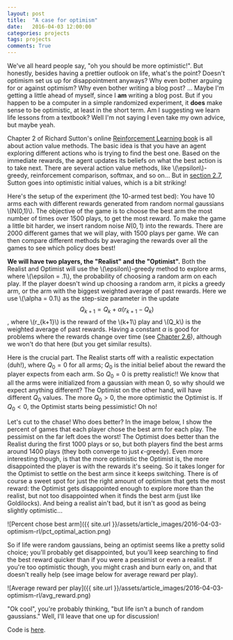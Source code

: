 ```yaml
---
layout: post
title:  "A case for optimism"
date:   2016-04-03 12:00:00
categories: projects
tags: projects
comments: True
---
```



We've all heard people say, "oh you should be more optimistic!". But honestly, besides having a prettier outlook on life, what's the point? Doesn't optimism set us up for disappointment anyways? Why even bother arguing for or against optimism? Why even bother writing a blog post? ... Maybe I'm getting a little ahead of myself, since I **am** writing a blog post. But if you happen to be a computer in a simple randomized experiment, it **does** make sense to be optimistic, at least in the short term. Am I suggesting we learn life lessons from a textbook? Well I'm not saying I even take my own advice, but maybe yeah.

Chapter 2 of Richard Sutton's online [Reinforcement Learning book][rl_book] is all about action value methods. The basic idea is that you have an agent exploring different actions who is trying to find the best one. Based on the immediate rewards, the agent updates its beliefs on what the best action is to take next. There are several action value methods, like \\(\epsilon\\)-greedy, reinforcement comparison, softmax, and so on... But in [section 2.7][section_2.7], Sutton goes into optimistic initial values, which is a bit striking!

Here's the setup of the experiment (the 10-armed test bed): You have 10 arms each with different rewards generated from random normal gaussians \\(N(0,1)\\). The objective of the game is to choose the best arm the most number of times over 1500 plays, to get the most reward. To make the game a little bit harder, we insert random noise $N(0,1)$ into the rewards. There are 2000 different games that we will play, with 1500 plays per game. We can then compare different methods by averaging the rewards over all the games to see which policy does best! 

**We will have two players, the "Realist" and the "Optimist".** Both the Realist and Optimist will use the \\(\epsilon\\)-greedy method to explore arms, where \\(\epsilon = .1\\), the probability of choosing a random arm on each play. If the player doesn't wind up choosing a random arm, it picks a greedy arm, or the arm with the biggest weighted average of past rewards. Here we use \\(\alpha = 0.1\\) as the step-size parameter in the update $$Q_{k+1} = Q_k + \alpha (r_{k+1} - Q_k)$$, where \\(r_{k+1}\\) is the reward of the \\(k+1\\) play and \\(Q_k\\) is the weighted average of past rewards. Having a constant $\alpha$ is good for problems where the rewards change over time (see [Chapter 2.6][section_2.6]), although we won't do that here (but you get similar results).

Here is the crucial part. The Realist starts off with a realistic expectation (duh!), where $Q_0 = 0$ for all arms; $Q_0$ is the initial belief about the reward the player expects from each arm. So $Q_0 = 0$ is pretty realistic!! We know that all the arms were initialized from a gaussian with mean 0, so why should we expect anything different? The Optimist on the other hand, will have different $Q_0$ values. The more $Q_0 > 0$, the more optimistic the Optimist is. If $Q_0 < 0$, the Optimist starts being pessimistic! Oh no!

Let's cut to the chase! Who does better? In the image below, I show the percent of games that each player chose the best arm for each play. The pessimist on the far left does the worst! The Optimist does better than the Realist during the first 1000 plays or so, but both players find the best arms around 1400 plays (they both converge to just $\epsilon$-greedy). Even more interesting though, is that the more optimistic the Optimist is, the more disappointed the player is with the rewards it's seeing. So it takes longer for the Optimist to settle on the best arm since it keeps switching. There is of course a sweet spot for just the right amount of optimism that gets the most reward: the Optimist gets disappointed enough to explore more than the realist, but not too disappointed when it finds the best arm (just like Goldilocks). And being a realist ain't bad, but it isn't as good as being slightly optimistic...

![Percent chose best arm]({{ site.url }}/assets/article_images/2016-04-03-optimism-rl/pct_optimal_action.png)

So if life were random gaussians, being an optimist seems like a pretty solid choice; you'll probably get disappointed, but you'll keep searching to find the best reward quicker than if you were a pessimist or even a realist. If you're too optimistic though, you might crash and burn early on, and that doesn't really help (see image below for average reward per play).


![Average reward per play]({{ site.url }}/assets/article_images/2016-04-03-optimism-rl/avg_reward.png)

"Ok cool", you're probably thinking, "but life isn't a bunch of random gaussians." Well, I'll leave that one up for discussion!


Code is [here][code].

[rl_book]: https://webdocs.cs.ualberta.ca/~sutton/book/ebook/
[section_2.6]: https://webdocs.cs.ualberta.ca/~sutton/book/ebook/node20.html
[section_2.7]: https://webdocs.cs.ualberta.ca/~sutton/book/ebook/node21.html
[code]: https://github.com/btaba/blog/tree/master/optimism_rl
